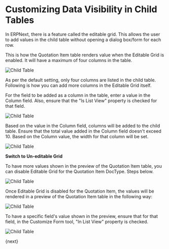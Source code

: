 <!-- add-breadcrumbs -->
# Customizing Data Visibility in Child Tables

In ERPNext, there is a feature called the editable grid. This allows the user to add values in the child table without opening a dialog box/form for each row.

This is how the Quotation Item table renders value when the Editable Grid is enabled. It will have a maximum of four columns in the table.

<img alt="Child Table" class="screenshot" src="{{docs_base_url}}/v12/assets/img/customize/customize-child-table-5.png">

As per the default setting, only four columns are listed in the child table. Following is how you can add more columns in the Editable Grid itself.

For the field to be added as a column in the table, enter a value in the Column field. Also, ensure that the "Is List View" property is checked for that field.

<img alt="Child Table" class="screenshot" src="{{docs_base_url}}/v12/assets/img/customize/customize-child-table-2.png">

Based on the value in the Column field, columns will be added to the child table. Ensure that the total value added in the Column field doesn't exceed 10. Based on the Column value, the width for that column will be set.

<img alt="Child Table" class="screenshot" src="{{docs_base_url}}/v12/assets/img/customize/customize-child-table-3.png">

**Switch to Un-editable Grid**

To have more values shown in the preview of the Quotation Item table, you can disable Editable Grid for the Quotation Item DocType. Steps below.

<img alt="Child Table" class="screenshot" src="{{docs_base_url}}/v12/assets/img/customize/customize-child-table.gif">

Once Editable Grid is disabled for the Quotation Item, the values will be rendered in a preview of the Quotation Item table in the following way:

<img alt="Child Table" class="screenshot" src="{{docs_base_url}}/v12/assets/img/customize/customize-child-table-4.png">

To have a specific field's value shown in the preview, ensure that for that field, in the Customize Form tool, "In List View" property is checked.

<img alt="Child Table" class="screenshot" src="{{docs_base_url}}/v12/assets/img/customize/customize-child-table-1.png">

{next}
